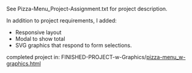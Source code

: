 See Pizza-Menu_Project-Assignment.txt for project description.

In addition to project requirements, I added:
- Responsive layout
- Modal to show total
- SVG graphics that respond to form selections.

completed project in:
FINISHED-PROJECT-w-Graphics/[pizza-menu_w-graphics.html](http://rawgit.com/perossing/tech-academy_pizza-menu-project/master/FINISHED-PROJECT-w-Graphics/pizza-menu_w-graphics.html)
